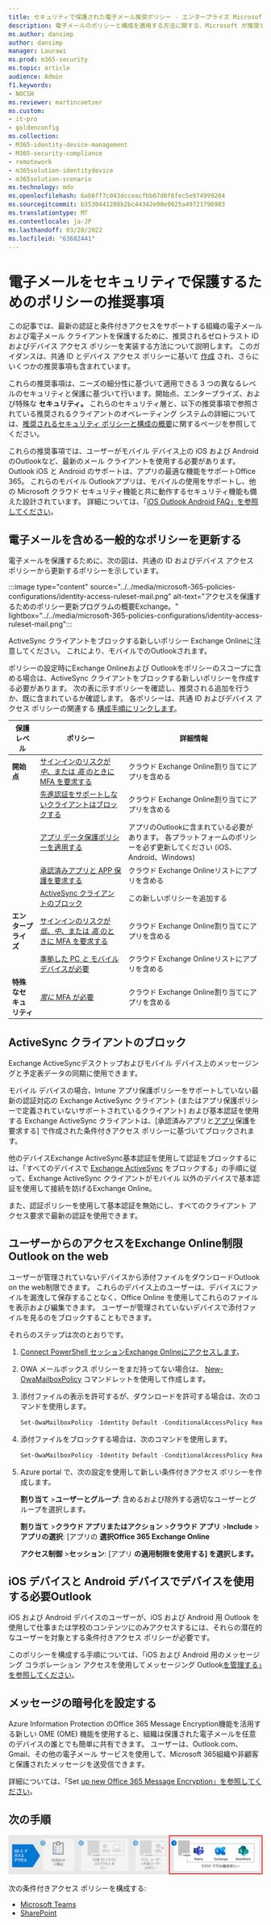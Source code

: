 ```yaml
---
title: セキュリティで保護された電子メール推奨ポリシー - エンタープライズ Microsoft 365の|Microsoft Docs
description: 電子メールのポリシーと構成を適用する方法に関する、Microsoft が推奨するポリシーについて説明します。
ms.author: dansimp
author: dansimp
manager: Laurawi
ms.prod: m365-security
ms.topic: article
audience: Admin
f1.keywords:
- NOCSH
ms.reviewer: martincoetzer
ms.custom:
- it-pro
- goldenconfig
ms.collection:
- M365-identity-device-management
- M365-security-compliance
- remotework
- m365solution-identitydevice
- m365solution-scenario
ms.technology: mdo
ms.openlocfilehash: 6ab6ff7c043dcceacfbb07d0f6fec5e974999204
ms.sourcegitcommit: b3530441288b2bc44342e00e9025a49721796903
ms.translationtype: MT
ms.contentlocale: ja-JP
ms.lasthandoff: 03/20/2022
ms.locfileid: "63682441"
---
```

# <a name="policy-recommendations-for-securing-email"></a>電子メールをセキュリティで保護するためのポリシーの推奨事項

この記事では、最新の認証と条件付きアクセスをサポートする組織の電子メール および電子メール クライアントを保護するために、推奨されるゼロトラスト ID およびデバイス アクセス ポリシーを実装する方法について説明します。 このガイダンスは、共通 ID とデバイス アクセス ポリシーに基いて [作成](identity-access-policies.md) され、さらにいくつかの推奨事項も含まれています。

これらの推奨事項は、ニーズの細分性に基づいて適用できる 3 つの異なるレベルのセキュリティと保護に基づいて行います。開始点、エンタープライズ、および特殊な **セキュリティ。** これらのセキュリティ層と、以下の推奨事項で参照されている推奨されるクライアントのオペレーティング システムの詳細については、[推奨されるセキュリティ ポリシーと構成の概要](microsoft-365-policies-configurations.md)に関するページを参照してください。

これらの推奨事項では、ユーザーがモバイル デバイス上の iOS および Android のOutlookなど、最新のメール クライアントを使用する必要があります。 Outlook iOS と Android のサポートは、アプリの最適な機能をサポートOffice 365。 これらのモバイル Outlookアプリは、モバイルの使用をサポートし、他の Microsoft クラウド セキュリティ機能と共に動作するセキュリティ機能も備えた設計されています。 詳細については、「[iOS Outlook Android FAQ」を参照してください](/exchange/clients-and-mobile-in-exchange-online/outlook-for-ios-and-android/outlook-for-ios-and-android-faq)。

## <a name="update-common-policies-to-include-email"></a>電子メールを含める一般的なポリシーを更新する

電子メールを保護するために、次の図は、共通の ID およびデバイス アクセス ポリシーから更新するポリシーを示しています。

:::image type="content" source="../../media/microsoft-365-policies-configurations/identity-access-ruleset-mail.png" alt-text="アクセスを保護するためのポリシー更新プログラムの概要Exchange。" lightbox="../../media/microsoft-365-policies-configurations/identity-access-ruleset-mail.png":::

ActiveSync クライアントをブロックする新しいポリシー Exchange Onlineに注意してください。 これにより、モバイルでのOutlookされます。

ポリシーの設定時にExchange Onlineおよび Outlookをポリシーのスコープに含める場合は、ActiveSync クライアントをブロックする新しいポリシーを作成する必要があります。 次の表に示すポリシーを確認し、推奨される追加を行うか、既に含まれているか確認します。 各ポリシーは、共通 ID およびデバイス アクセス ポリシーの関連する [構成手順にリンクします](identity-access-policies.md)。

|保護レベル|ポリシー|詳細情報|
|---|---|---|
|**開始点**|[サインインのリスクが *中*、または *高* のときに MFA を要求する](identity-access-policies.md#require-mfa-based-on-sign-in-risk)|クラウド Exchange Online割り当てにアプリを含める|
||[先進認証をサポートしないクライアントはブロックする](identity-access-policies.md#block-clients-that-dont-support-multi-factor)|クラウド Exchange Online割り当てにアプリを含める|
||[アプリ データ保護ポリシーを適用する](identity-access-policies.md#apply-app-data-protection-policies)|アプリのOutlookに含まれている必要があります。 各プラットフォームのポリシーを必ず更新してください (iOS、Android、Windows)|
||[承認済みアプリと APP 保護を要求する](identity-access-policies.md#require-approved-apps-and-app-protection)|クラウド Exchange Onlineリストにアプリを含める|
||[ActiveSync クライアントのブロック](#block-activesync-clients)|この新しいポリシーを追加する|
|**エンタープライズ**|[サインインのリスクが *低*、*中*、または *高* のときに MFA を要求する](identity-access-policies.md#require-mfa-based-on-sign-in-risk)|クラウド Exchange Online割り当てにアプリを含める|
||[準拠した PC *と* モバイル デバイスが必要](identity-access-policies.md#require-compliant-pcs-and-mobile-devices)|クラウド Exchange Onlineリストにアプリを含める|
|**特殊なセキュリティ**|[*常に* MFA が必要](identity-access-policies.md#require-mfa-based-on-sign-in-risk)|クラウド Exchange Online割り当てにアプリを含める|

## <a name="block-activesync-clients"></a>ActiveSync クライアントのブロック

Exchange ActiveSyncデスクトップおよびモバイル デバイス上のメッセージングと予定表データの同期に使用できます。

モバイル デバイスの場合、Intune アプリ保護ポリシーをサポートしていない最新の認証対応の Exchange ActiveSync クライアント (またはアプリ保護ポリシーで定義されていないサポートされているクライアント) および基本認証を使用する Exchange ActiveSync クライアントは、[承認済みアプリと[アプリ](identity-access-policies.md#require-approved-apps-and-app-protection)保護を要求する] で作成された条件付きアクセス ポリシーに基づいてブロックされます。

他のデバイスExchange ActiveSync基本認証を使用して認証をブロックするには、「すべてのデバイスで [Exchange ActiveSync](/azure/active-directory/conditional-access/howto-policy-approved-app-or-app-protection#block-exchange-activesync-on-all-devices) をブロックする」の手順に従って、Exchange ActiveSync クライアントがモバイル 以外のデバイスで基本認証を使用して接続を妨げるExchange Online。

また、認証ポリシーを使用して基本[](/exchange/clients-and-mobile-in-exchange-online/disable-basic-authentication-in-exchange-online)認証を無効にし、すべてのクライアント アクセス要求で最新の認証を使用できます。

## <a name="limit-access-to-exchange-online-from-outlook-on-the-web"></a>ユーザーからのアクセスをExchange Online制限Outlook on the web

ユーザーが管理されていないデバイスから添付ファイルをダウンロードOutlook on the web制限できます。 これらのデバイス上のユーザーは、デバイスにファイルを漏洩して保存することなく、Office Online を使用してこれらのファイルを表示および編集できます。 ユーザーが管理されていないデバイスで添付ファイルを見るのをブロックすることもできます。

それらのステップは次のとおりです。

1. [Connect PowerShell セッションExchange Onlineにアクセスします](/powershell/exchange/exchange-online/connect-to-exchange-online-powershell/connect-to-exchange-online-powershell)。
2. OWA メールボックス ポリシーをまだ持ってない場合は、 [New-OwaMailboxPolicy](/powershell/module/exchange/new-owamailboxpolicy) コマンドレットを使用して作成します。
3. 添付ファイルの表示を許可するが、ダウンロードを許可する場合は、次のコマンドを使用します。

   ```powershell
   Set-OwaMailboxPolicy -Identity Default -ConditionalAccessPolicy ReadOnly
   ```

4. 添付ファイルをブロックする場合は、次のコマンドを使用します。

   ```powershell
   Set-OwaMailboxPolicy -Identity Default -ConditionalAccessPolicy ReadOnlyPlusAttachmentsBlocked
   ```

5. Azure portal で、次の設定を使用して新しい条件付きアクセス ポリシーを作成します。

   **割り当て** \>**ユーザーとグループ**: 含めるおよび除外する適切なユーザーとグループを選択します。

   **割り当て** \>**クラウド アプリまたはアクション** \>**クラウド アプリ** \>**Include** \>**アプリの選択**: [アプリの **選択Office 365 Exchange Online**

   **アクセス制御** \>**セッション**: [アプリ **の適用制限を使用する] を選択します。**

## <a name="require-that-ios-and-android-devices-must-use-outlook"></a>iOS デバイスと Android デバイスでデバイスを使用する必要Outlook

iOS および Android デバイスのユーザーが、iOS および Android 用 Outlook を使用して仕事または学校のコンテンツにのみアクセスするには、それらの潜在的なユーザーを対象とする条件付きアクセス ポリシーが必要です。

このポリシーを構成する手順については、「iOS および Android 用のメッセージング コラボレーション アクセスを使用してメッセージング Outlook[を管理する」を参照してください](/mem/intune/apps/app-configuration-policies-outlook#apply-conditional-access)。

## <a name="set-up-message-encryption"></a>メッセージの暗号化を設定する

Azure Information Protection のOffice 365 Message Encryption機能を活用する新しい OME (OME) 機能を使用すると、組織は保護された電子メールを任意のデバイスの誰とでも簡単に共有できます。 ユーザーは、Outlook.com、Gmail、その他の電子メール サービスを使用して、Microsoft 365組織や非顧客と保護されたメッセージを送受信できます。

詳細については、「Set [up new Office 365 Message Encryption」を参照してください](../../compliance/set-up-new-message-encryption-capabilities.md)。

## <a name="next-steps"></a>次の手順

![手順 4: Microsoft 365 クラウド アプリのポリシー。](../../media/microsoft-365-policies-configurations/identity-device-access-steps-next-step-4.png)

次の条件付きアクセス ポリシーを構成する:

- [Microsoft Teams](teams-access-policies.md)
- [SharePoint](sharepoint-file-access-policies.md)
